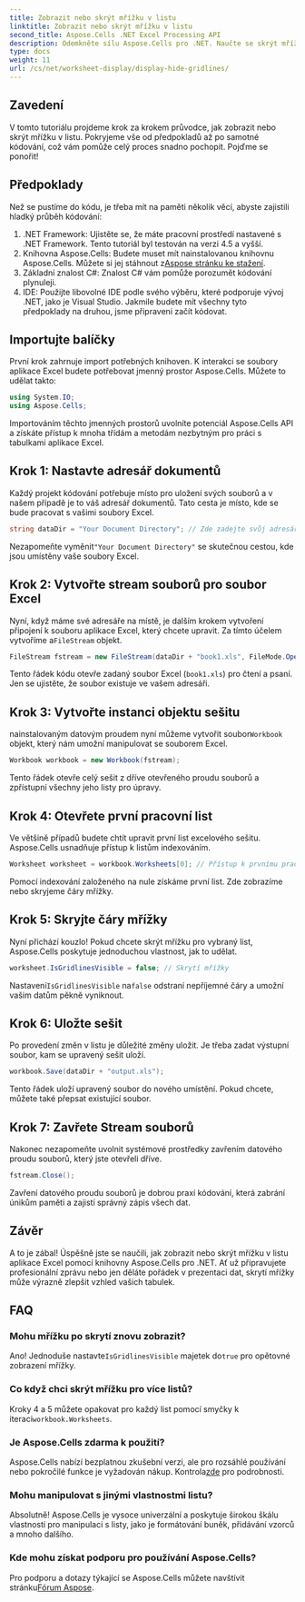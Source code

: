 ```yaml
---
title: Zobrazit nebo skrýt mřížku v listu
linktitle: Zobrazit nebo skrýt mřížku v listu
second_title: Aspose.Cells .NET Excel Processing API
description: Odemkněte sílu Aspose.Cells pro .NET. Naučte se skrýt mřížku v listech aplikace Excel, díky čemuž budou vaše data vizuálně přitažlivější.
type: docs
weight: 11
url: /cs/net/worksheet-display/display-hide-gridlines/
---
```

## Zavedení
V tomto tutoriálu projdeme krok za krokem průvodce, jak zobrazit nebo skrýt mřížku v listu. Pokryjeme vše od předpokladů až po samotné kódování, což vám pomůže celý proces snadno pochopit. Pojďme se ponořit!
## Předpoklady
Než se pustíme do kódu, je třeba mít na paměti několik věcí, abyste zajistili hladký průběh kódování:
1. .NET Framework: Ujistěte se, že máte pracovní prostředí nastavené s .NET Framework. Tento tutoriál byl testován na verzi 4.5 a vyšší.
2.  Knihovna Aspose.Cells: Budete muset mít nainstalovanou knihovnu Aspose.Cells. Můžete si jej stáhnout z[Aspose stránku ke stažení](https://releases.aspose.com/cells/net/).
3. Základní znalost C#: Znalost C# vám pomůže porozumět kódování plynuleji.
4. IDE: Použijte libovolné IDE podle svého výběru, které podporuje vývoj .NET, jako je Visual Studio.
Jakmile budete mít všechny tyto předpoklady na druhou, jsme připraveni začít kódovat.
## Importujte balíčky
První krok zahrnuje import potřebných knihoven. K interakci se soubory aplikace Excel budete potřebovat jmenný prostor Aspose.Cells. Můžete to udělat takto:
```csharp
using System.IO;
using Aspose.Cells;
```
Importováním těchto jmenných prostorů uvolníte potenciál Aspose.Cells API a získáte přístup k mnoha třídám a metodám nezbytným pro práci s tabulkami aplikace Excel.
## Krok 1: Nastavte adresář dokumentů
Každý projekt kódování potřebuje místo pro uložení svých souborů a v našem případě je to váš adresář dokumentů. Tato cesta je místo, kde se bude pracovat s vašimi soubory Excel.
```csharp
string dataDir = "Your Document Directory"; // Zde zadejte svůj adresář
```
 Nezapomeňte vyměnit`"Your Document Directory"` se skutečnou cestou, kde jsou umístěny vaše soubory Excel.
## Krok 2: Vytvořte stream souborů pro soubor Excel
 Nyní, když máme své adresáře na místě, je dalším krokem vytvoření připojení k souboru aplikace Excel, který chcete upravit. Za tímto účelem vytvoříme a`FileStream` objekt.
```csharp
FileStream fstream = new FileStream(dataDir + "book1.xls", FileMode.Open);
```
Tento řádek kódu otevře zadaný soubor Excel (`book1.xls`) pro čtení a psaní. Jen se ujistěte, že soubor existuje ve vašem adresáři.
## Krok 3: Vytvořte instanci objektu sešitu
 nainstalovaným datovým proudem nyní můžeme vytvořit soubor`Workbook` objekt, který nám umožní manipulovat se souborem Excel.
```csharp
Workbook workbook = new Workbook(fstream);
```
Tento řádek otevře celý sešit z dříve otevřeného proudu souborů a zpřístupní všechny jeho listy pro úpravy.
## Krok 4: Otevřete první pracovní list
Ve většině případů budete chtít upravit první list excelového sešitu. Aspose.Cells usnadňuje přístup k listům indexováním.
```csharp
Worksheet worksheet = workbook.Worksheets[0]; // Přístup k prvnímu pracovnímu listu
```
Pomocí indexování založeného na nule získáme první list. Zde zobrazíme nebo skryjeme čáry mřížky.
## Krok 5: Skryjte čáry mřížky
Nyní přichází kouzlo! Pokud chcete skrýt mřížku pro vybraný list, Aspose.Cells poskytuje jednoduchou vlastnost, jak to udělat.
```csharp
worksheet.IsGridlinesVisible = false; // Skrytí mřížky
```
 Nastavení`IsGridlinesVisible` na`false` odstraní nepříjemné čáry a umožní vašim datům pěkně vyniknout.
## Krok 6: Uložte sešit
Po provedení změn v listu je důležité změny uložit. Je třeba zadat výstupní soubor, kam se upravený sešit uloží.
```csharp
workbook.Save(dataDir + "output.xls");
```
Tento řádek uloží upravený soubor do nového umístění. Pokud chcete, můžete také přepsat existující soubor.
## Krok 7: Zavřete Stream souborů
Nakonec nezapomeňte uvolnit systémové prostředky zavřením datového proudu souborů, který jste otevřeli dříve.
```csharp
fstream.Close();
```
Zavření datového proudu souborů je dobrou praxí kódování, která zabrání únikům paměti a zajistí správný zápis všech dat.
## Závěr
A to je zábal! Úspěšně jste se naučili, jak zobrazit nebo skrýt mřížku v listu aplikace Excel pomocí knihovny Aspose.Cells pro .NET. Ať už připravujete profesionální zprávu nebo jen děláte pořádek v prezentaci dat, skrytí mřížky může výrazně zlepšit vzhled vašich tabulek. 
## FAQ
### Mohu mřížku po skrytí znovu zobrazit?
 Ano! Jednoduše nastavte`IsGridlinesVisible` majetek do`true` pro opětovné zobrazení mřížky.
### Co když chci skrýt mřížku pro více listů?
 Kroky 4 a 5 můžete opakovat pro každý list pomocí smyčky k iteraci`workbook.Worksheets`.
### Je Aspose.Cells zdarma k použití?
Aspose.Cells nabízí bezplatnou zkušební verzi, ale pro rozsáhlé používání nebo pokročilé funkce je vyžadován nákup. Kontrola[zde](https://purchase.aspose.com/buy) pro podrobnosti.
### Mohu manipulovat s jinými vlastnostmi listu?
Absolutně! Aspose.Cells je vysoce univerzální a poskytuje širokou škálu vlastností pro manipulaci s listy, jako je formátování buněk, přidávání vzorců a mnoho dalšího.
### Kde mohu získat podporu pro používání Aspose.Cells?
 Pro podporu a dotazy týkající se Aspose.Cells můžete navštívit stránku[Fórum Aspose](https://forum.aspose.com/c/cells/9).
